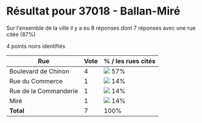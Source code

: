 # Résultat pour 37018 - Ballan-Miré

Sur l'ensemble de la ville il y a eu 8 réponses dont 7 réponses avec une rue citée (87%)

4 points noirs identifiés

| Rue | Vote | % / les rues cités|
|-----|------|-------------------|
| Boulevard de Chinon | 4 | <img src="../../img/bar_57.gif" />&nbsp;57%|
| Rue du Commerce | 1 | <img src="../../img/bar_14.gif" />&nbsp;14%|
| Rue de la Commanderie | 1 | <img src="../../img/bar_14.gif" />&nbsp;14%|
| Miré | 1 | <img src="../../img/bar_14.gif" />&nbsp;14%|
| **Total** | 7 | 100%|
